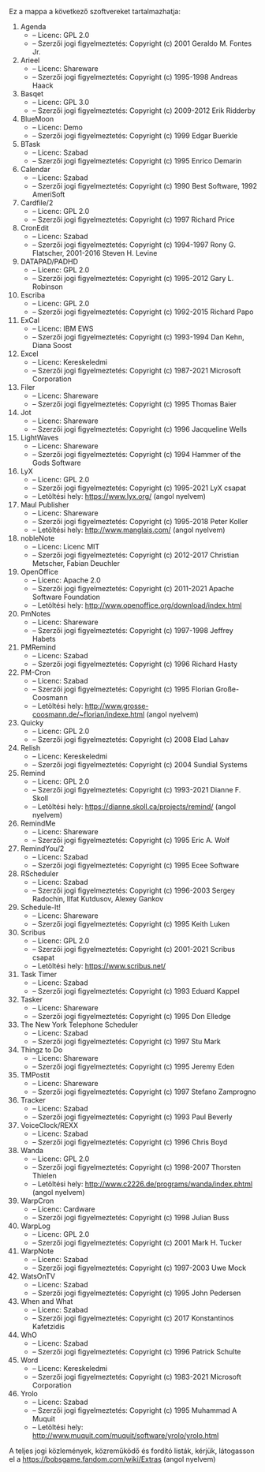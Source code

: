 ﻿Ez a mappa a következő szoftvereket tartalmazhatja:

1. Agenda
   - – Licenc: GPL 2.0
   - – Szerzői jogi figyelmeztetés: Copyright (c) 2001 Geraldo M. Fontes Jr.
2. Arieel
   - – Licenc: Shareware
   - – Szerzői jogi figyelmeztetés: Copyright (c) 1995-1998 Andreas Haack
3. Basqet
   - – Licenc: GPL 3.0
   - – Szerzői jogi figyelmeztetés: Copyright (c) 2009-2012 Erik Ridderby
4. BlueMoon
   - – Licenc: Demo
   - – Szerzői jogi figyelmeztetés: Copyright (c) 1999 Edgar Buerkle
5. BTask
   - – Licenc: Szabad
   - – Szerzői jogi figyelmeztetés: Copyright (c) 1995 Enrico Demarin
6. Calendar
   - – Licenc: Szabad
   - – Szerzői jogi figyelmeztetés: Copyright (c) 1990 Best Software, 1992 AmeriSoft
7. Cardfile/2
   - – Licenc: GPL 2.0
   - – Szerzői jogi figyelmeztetés: Copyright (c) 1997 Richard Price
8. CronEdit
   - – Licenc: Szabad
   - – Szerzői jogi figyelmeztetés: Copyright (c) 1994-1997 Rony G. Flatscher, 2001-2016 Steven H. Levine
9. DATAPAD/PADHD
   - – Licenc: GPL 2.0
   - – Szerzői jogi figyelmeztetés: Copyright (c) 1995-2012 Gary L. Robinson
10. Escriba
    - – Licenc: GPL 2.0
    - – Szerzői jogi figyelmeztetés: Copyright (c) 1992-2015 Richard Papo
11. ExCal
    - – Licenc: IBM EWS
    - – Szerzői jogi figyelmeztetés: Copyright (c) 1993-1994 Dan Kehn, Diana Soost
12. Excel
    - – Licenc: Kereskeledmi
    - – Szerzői jogi figyelmeztetés: Copyright (c) 1987-2021 Microsoft Corporation
13. Filer
    - – Licenc: Shareware
    - – Szerzői jogi figyelmeztetés: Copyright (c) 1995 Thomas Baier
14. Jot
    - – Licenc: Shareware
    - – Szerzői jogi figyelmeztetés: Copyright (c) 1996 Jacqueline Wells
15. LightWaves
    - – Licenc: Shareware
    - – Szerzői jogi figyelmeztetés: Copyright (c) 1994 Hammer of the Gods Software
16. LyX
    - – Licenc: GPL 2.0
    - – Szerzői jogi figyelmeztetés: Copyright (c) 1995-2021 LyX csapat
    - – Letöltési hely: https://www.lyx.org/ (angol nyelvem)
17. Maul Publisher
    - – Licenc: Shareware
    - – Szerzői jogi figyelmeztetés: Copyright (c) 1995-2018 Peter Koller
    - – Letöltési hely: http://www.manglais.com/ (angol nyelvem)
18. nobleNote
    - – Licenc: Licenc MIT
    - – Szerzői jogi figyelmeztetés: Copyright (c) 2012-2017 Christian Metscher, Fabian Deuchler
19. OpenOffice
    - – Licenc: Apache 2.0
    - – Szerzői jogi figyelmeztetés: Copyright (c) 2011-2021 Apache Software Foundation
    - – Letöltési hely: http://www.openoffice.org/download/index.html
20. PmNotes
    - – Licenc: Shareware
    - – Szerzői jogi figyelmeztetés: Copyright (c) 1997-1998 Jeffrey Habets
21. PMRemind
    - – Licenc: Szabad
    - – Szerzői jogi figyelmeztetés: Copyright (c) 1996 Richard Hasty
22. PM-Cron
    - – Licenc: Szabad
    - – Szerzői jogi figyelmeztetés: Copyright (c) 1995 Florian Große-Coosmann
    - – Letöltési hely: http://www.grosse-coosmann.de/~florian/indexe.html (angol nyelvem)
23. Quicky
    - – Licenc: GPL 2.0
    - – Szerzői jogi figyelmeztetés: Copyright (c) 2008 Elad Lahav
24. Relish
    - – Licenc: Kereskeledmi
    - – Szerzői jogi figyelmeztetés: Copyright (c) 2004 Sundial Systems
25. Remind
    - – Licenc: GPL 2.0
    - – Szerzői jogi figyelmeztetés: Copyright (c) 1993-2021 Dianne F. Skoll
    - – Letöltési hely: https://dianne.skoll.ca/projects/remind/ (angol nyelvem)
26. RemindMe
    - – Licenc: Shareware
    - – Szerzői jogi figyelmeztetés: Copyright (c) 1995 Eric A. Wolf
27. RemindYou/2
    - – Licenc: Szabad
    - – Szerzői jogi figyelmeztetés: Copyright (c) 1995 Ecee Software
28. RScheduler
    - – Licenc: Szabad
    - – Szerzői jogi figyelmeztetés: Copyright (c) 1996-2003 Sergey Radochin, Ilfat Kutdusov, Alexey Gankov
29. Schedule-It!
    - – Licenc: Shareware
    - – Szerzői jogi figyelmeztetés: Copyright (c) 1995 Keith Luken
30. Scribus
    - – Licenc: GPL 2.0
    - – Szerzői jogi figyelmeztetés: Copyright (c) 2001-2021 Scribus csapat
    - – Letöltési hely: https://www.scribus.net/
31. Task Timer
    - – Licenc: Szabad
    - – Szerzői jogi figyelmeztetés: Copyright (c) 1993 Eduard Kappel
32. Tasker
    - – Licenc: Shareware
    - – Szerzői jogi figyelmeztetés: Copyright (c) 1995 Don Elledge
33. The New York Telephone Scheduler
    - – Licenc: Szabad
    - – Szerzői jogi figyelmeztetés: Copyright (c) 1997 Stu Mark
34. Thingz to Do
    - – Licenc: Shareware
    - – Szerzői jogi figyelmeztetés: Copyright (c) 1995 Jeremy Eden
35. TMPostit
    - – Licenc: Shareware
    - – Szerzői jogi figyelmeztetés: Copyright (c) 1997 Stefano Zamprogno
36. Tracker
    - – Licenc: Szabad
    - – Szerzői jogi figyelmeztetés: Copyright (c) 1993 Paul Beverly
37. VoiceClock/REXX
    - – Licenc: Szabad
    - – Szerzői jogi figyelmeztetés: Copyright (c) 1996 Chris Boyd
38. Wanda
    - – Licenc: GPL 2.0
    - – Szerzői jogi figyelmeztetés: Copyright (c) 1998-2007 Thorsten Thielen
    - – Letöltési hely: http://www.c2226.de/programs/wanda/index.phtml (angol nyelvem)
39. WarpCron
    - – Licenc: Cardware
    - – Szerzői jogi figyelmeztetés: Copyright (c) 1998 Julian Buss
40. WarpLog
    - – Licenc: GPL 2.0
    - – Szerzői jogi figyelmeztetés: Copyright (c) 2001 Mark H. Tucker
41. WarpNote
    - – Licenc: Szabad
    - – Szerzői jogi figyelmeztetés: Copyright (c) 1997-2003 Uwe Mock
42. WatsOnTV
    - – Licenc: Szabad
    - – Szerzői jogi figyelmeztetés: Copyright (c) 1995 John Pedersen
43. When and What
    - – Licenc: Szabad
    - – Szerzői jogi figyelmeztetés: Copyright (c) 2017 Konstantinos Kafetzidis
44. WhO
    - – Licenc: Szabad
    - – Szerzői jogi figyelmeztetés: Copyright (c) 1996 Patrick Schulte
45. Word
    - – Licenc: Kereskeledmi
    - – Szerzői jogi figyelmeztetés: Copyright (c) 1983-2021 Microsoft Corporation
46. Yrolo
    - – Licenc: Szabad
    - – Szerzői jogi figyelmeztetés: Copyright (c) 1995 Muhammad A Muquit
    - – Letöltési hely: http://www.muquit.com/muquit/software/yrolo/yrolo.html

A teljes jogi közlemények, közreműködő és fordító listák, kérjük, látogasson el a https://bobsgame.fandom.com/wiki/Extras (angol nyelvem)

